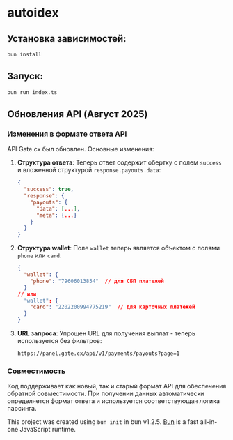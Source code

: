 # autoidex

## Установка зависимостей:

```bash
bun install
```

## Запуск:

```bash
bun run index.ts
```

## Обновления API (Август 2025)

### Изменения в формате ответа API

API Gate.cx был обновлен. Основные изменения:

1. **Структура ответа**: Теперь ответ содержит обертку с полем `success` и вложенной структурой `response.payouts.data`:

   ```json
   {
     "success": true,
     "response": {
       "payouts": {
         "data": [...],
         "meta": {...}
       }
     }
   }
   ```

2. **Структура wallet**: Поле `wallet` теперь является объектом с полями `phone` или `card`:

   ```json
   {
     "wallet": {
       "phone": "79606013854"  // для СБП платежей
     }
   // или
     "wallet": {
       "card": "2202200994775219"  // для карточных платежей
     }
   }
   ```

3. **URL запроса**: Упрощен URL для получения выплат - теперь используется без фильтров:
   ```
   https://panel.gate.cx/api/v1/payments/payouts?page=1
   ```

### Совместимость

Код поддерживает как новый, так и старый формат API для обеспечения обратной совместимости. При получении данных автоматически определяется формат ответа и используется соответствующая логика парсинга.

This project was created using `bun init` in bun v1.2.5. [Bun](https://bun.sh) is a fast all-in-one JavaScript runtime.

